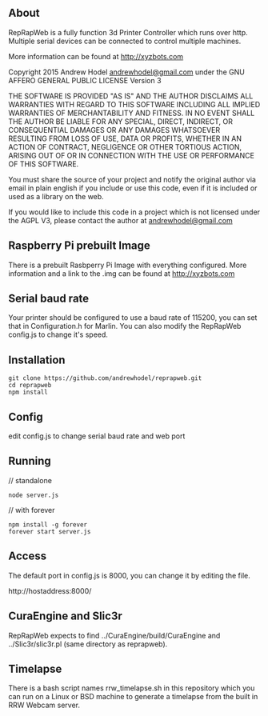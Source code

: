 ## About

RepRapWeb is a fully function 3d Printer Controller which runs over http.  Multiple serial devices can be connected to control multiple machines.

More information can be found at http://xyzbots.com

Copyright 2015 Andrew Hodel andrewhodel@gmail.com under the GNU AFFERO GENERAL PUBLIC LICENSE Version 3

THE SOFTWARE IS PROVIDED "AS IS" AND THE AUTHOR DISCLAIMS ALL WARRANTIES
WITH REGARD TO THIS SOFTWARE INCLUDING ALL IMPLIED WARRANTIES OF
MERCHANTABILITY AND FITNESS. IN NO EVENT SHALL THE AUTHOR BE LIABLE FOR
ANY SPECIAL, DIRECT, INDIRECT, OR CONSEQUENTIAL DAMAGES OR ANY DAMAGES
WHATSOEVER RESULTING FROM LOSS OF USE, DATA OR PROFITS, WHETHER IN AN
ACTION OF CONTRACT, NEGLIGENCE OR OTHER TORTIOUS ACTION, ARISING OUT OF
OR IN CONNECTION WITH THE USE OR PERFORMANCE OF THIS SOFTWARE.

You must share the source of your project and notify the original author via email in plain english if you include or use this code, even if it is included or used as a library on the web.

If you would like to include this code in a project which is not licensed under the AGPL V3, please contact the author at andrewhodel@gmail.com

## Raspberry Pi prebuilt Image

There is a prebuilt Rasbperry Pi Image with everything configured.  More information and a link to the .img can be found at http://xyzbots.com

## Serial baud rate

Your printer should be configured to use a baud rate of 115200, you can set that in Configuration.h for Marlin.  You can also modify the RepRapWeb config.js to change it's speed.

## Installation

```
git clone https://github.com/andrewhodel/reprapweb.git
cd reprapweb
npm install
```

## Config

edit config.js to change serial baud rate and web port

## Running

// standalone
```
node server.js
```

// with forever
```
npm install -g forever
forever start server.js
```

## Access

The default port in config.js is 8000, you can change it by editing the file.

http://hostaddress:8000/

## CuraEngine and Slic3r

RepRapWeb expects to find ../CuraEngine/build/CuraEngine and ../Slic3r/slic3r.pl (same directory as reprapweb).

## Timelapse

There is a bash script names rrw_timelapse.sh in this repository which you can run on a Linux or BSD machine to generate a timelapse from the built in RRW Webcam server.
